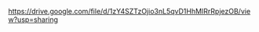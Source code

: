 <!-- Output Link -->
https://drive.google.com/file/d/1zY4SZTzOjio3nL5qvD1HhMIRrRpjezOB/view?usp=sharing